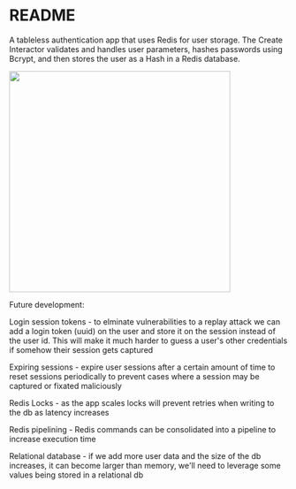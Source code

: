# README

A tableless authentication app that uses Redis for user storage. The Create Interactor validates and handles user parameters, hashes passwords using Bcrypt, and then stores the user as a Hash in a Redis database.

<img src="https://i.imgur.com/CvEJhVd.png" width="400">

Future development:

Login session tokens - to elminate vulnerabilities to a replay attack we can add a login token (uuid) on the user and store it on the session instead of the user id. This will make it much harder to guess a user's other credentials if somehow their session gets captured

Expiring sessions - expire user sessions after a certain amount of time to reset sessions periodically to prevent cases where a session may be captured or fixated maliciously

Redis Locks - as the app scales locks will prevent retries when writing to the db as latency increases

Redis pipelining - Redis commands can be consolidated into a pipeline to increase execution time

Relational database - if we add more user data and the size of the db increases, it can become larger than memory, we'll need to leverage some values being stored in a relational db
